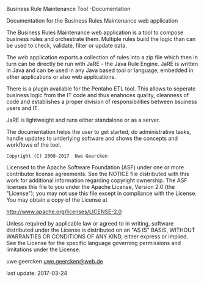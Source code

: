 Business Rule Maintenance Tool -Documentation

Documentation for the Business Rules Maintenance web application

The Business Rules Maintenance web application is a tool to compose business rules and orchestrate them. Multiple rules build the logic than can be used to check, validate, filter or update data.

The web application exports a collection of rules into a zip file which then in turn can be directly be run with JaRE - the Java Rule Engine. JaRE is written in Java and can be used in any Java based tool or language, embedded in other applications or also web applications.

There is a plugin available for the Pentaho ETL tool. This allows to seperate business logic from the IT code and thus enahnces quality, cleanness of code and establishes a proper division of responsibilities between bsuiness users and IT.

JaRE is lightweight and runs either standalone or as a server.

The documentation helps the user to get started, do administrative tasks, handle updates to underlying software and shows the concepts and workflows of the tool.

    Copyright (C) 2008-2017  Uwe Geercken

 Licensed to the Apache Software Foundation (ASF) under one
 or more contributor license agreements.  See the NOTICE file
 distributed with this work for additional information
 regarding copyright ownership.  The ASF licenses this file
 to you under the Apache License, Version 2.0 (the
 "License"); you may not use this file except in compliance
 with the License.  You may obtain a copy of the License at

   http://www.apache.org/licenses/LICENSE-2.0

 Unless required by applicable law or agreed to in writing,
 software distributed under the License is distributed on an
 "AS IS" BASIS, WITHOUT WARRANTIES OR CONDITIONS OF ANY
 KIND, either express or implied.  See the License for the
 specific language governing permissions and limitations
 under the License.


uwe geercken
uwe.geercken@web.de

last update: 2017-03-24
